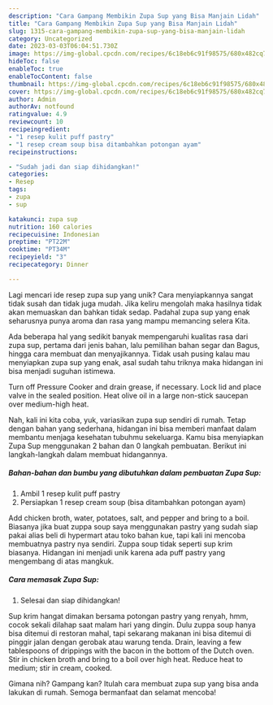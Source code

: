 ```yaml
---
description: "Cara Gampang Membikin Zupa Sup yang Bisa Manjain Lidah"
title: "Cara Gampang Membikin Zupa Sup yang Bisa Manjain Lidah"
slug: 1315-cara-gampang-membikin-zupa-sup-yang-bisa-manjain-lidah
category: Uncategorized
date: 2023-03-03T06:04:51.730Z
image: https://img-global.cpcdn.com/recipes/6c18eb6c91f98575/680x482cq70/zupa-sup-foto-resep-utama.jpg
hideToc: false
enableToc: true
enableTocContent: false
thumbnail: https://img-global.cpcdn.com/recipes/6c18eb6c91f98575/680x482cq70/zupa-sup-foto-resep-utama.jpg
cover: https://img-global.cpcdn.com/recipes/6c18eb6c91f98575/680x482cq70/zupa-sup-foto-resep-utama.jpg
author: Admin
authorAv: notfound
ratingvalue: 4.9
reviewcount: 10
recipeingredient:
- "1 resep kulit puff pastry"
- "1 resep cream soup bisa ditambahkan potongan ayam"
recipeinstructions:

- "Sudah jadi dan siap dihidangkan!"
categories:
- Resep
tags:
- zupa
- sup

katakunci: zupa sup 
nutrition: 160 calories
recipecuisine: Indonesian
preptime: "PT22M"
cooktime: "PT34M"
recipeyield: "3"
recipecategory: Dinner

---
```





Lagi mencari ide resep zupa sup yang unik? Cara menyiapkannya sangat tidak susah dan tidak juga mudah. Jika keliru mengolah maka hasilnya tidak akan memuaskan dan bahkan tidak sedap. Padahal zupa sup yang enak seharusnya punya aroma dan rasa yang mampu memancing selera Kita.





Ada beberapa hal yang sedikit banyak mempengaruhi kualitas rasa dari zupa sup, pertama dari jenis bahan, lalu pemilihan bahan segar dan Bagus, hingga cara membuat dan menyajikannya. Tidak usah pusing kalau mau menyiapkan zupa sup yang enak,      asal sudah tahu triknya maka hidangan ini bisa menjadi suguhan istimewa.














Turn off Pressure Cooker and drain grease, if necessary. Lock lid and place valve in the sealed position. Heat olive oil in a large non-stick saucepan over medium-high heat.






Nah, kali ini kita coba, yuk, variasikan zupa sup sendiri di rumah. Tetap dengan bahan yang sederhana, hidangan ini bisa memberi manfaat dalam membantu menjaga kesehatan tubuhmu sekeluarga. Kamu bisa menyiapkan Zupa Sup menggunakan 2 bahan dan 0 langkah pembuatan. Berikut ini langkah-langkah dalam membuat hidangannya.

<!--inarticleads1-->

##### Bahan-bahan dan bumbu yang dibutuhkan dalam pembuatan Zupa Sup:

1. Ambil 1 resep kulit puff pastry
1. Persiapkan 1 resep cream soup (bisa ditambahkan potongan ayam)


Add chicken broth, water, potatoes, salt, and pepper and bring to a boil. Biasanya jika buat zuppa soup saya menggunakan pastry yang sudah siap pakai alias beli di hypermart atau toko bahan kue, tapi kali ini mencoba membuatnya pastry nya sendiri. Zuppa soup tidak seperti sup krim biasanya. Hidangan ini menjadi unik karena ada puff pastry yang mengembang di atas mangkuk. 

<!--inarticleads2-->

##### Cara memasak Zupa Sup:


1. Selesai dan siap dihidangkan!

Sup krim hangat dimakan bersama potongan pastry yang renyah, hmm, cocok sekali dilahap saat malam hari yang dingin. Dulu zuppa soup hanya bisa ditemui di restoran mahal, tapi sekarang makanan ini bisa ditemui di pinggir jalan dengan gerobak atau warung tenda. Drain, leaving a few tablespoons of drippings with the bacon in the bottom of the Dutch oven. Stir in chicken broth and bring to a boil over high heat. Reduce heat to medium; stir in cream, cooked. 

Gimana nih? Gampang kan? Itulah cara membuat zupa sup yang bisa anda lakukan di rumah. Semoga bermanfaat dan selamat mencoba!
